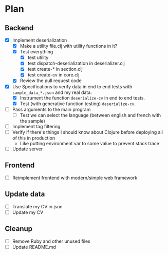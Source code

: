 # Plan

## Backend

- [x] Implement deserialization
    - [x] Make a utility file.clj with utility functions in it?
    - [x] Test everything
        - [x] test utility
        - [x] test dispatch-deserialization in deserializer.clj
        - [x] test create-* in section.clj
        - [x] test create-cv in core.clj
    - [x] Review the pull request code
- [x] Use Specifications to verify data in end to end tests with `sample_data_*.json` and my real data.
    - [x] Instrument the function `deserialize-cv` in end to end tests.
    - [x] Test (with generative function testing) `deserialize-cv`.
- [ ] Pass arguments to the main program
    - [ ] Test we can select the language (between english and french with the sample)
- [ ] Implement tag filtering
- [ ] Verify if there's things I should know about Clojure before deploying all of this in production
    - Like putting environment var to some value to prevent stack trace
- [ ] Update server

## Frontend

- [ ] Reimplement frontend with modern/simple web framework

## Update data

- [ ] Translate my CV in json
- [ ] Update my CV

## Cleanup

- [ ] Remove Ruby and other unused files
- [ ] Update README.md
